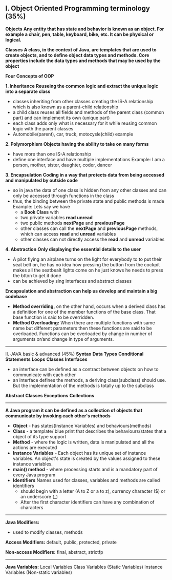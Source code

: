## I. Object Oriented Programming terminology (35%)


**Objects**
**Any entity that has state and behavior is known as an object. For example a chair, pen, table, keyboard, bike, etc. It can be physical or logical.** 

**Classes**
**A class, in the context of Java, are templates that are used to create objects, and to define object data types and methods. Core properties include the data types and methods that may be used by the object**

**Four Concepts of OOP**

**1. Inheritance**
**Reuseing the common logic and extract the unique logic into a separate class**
- classes inheriting from other classes creating the IS-A relationship which is also known as a parent-child relationship
- a child class reuses all fields and methods of the parent class (common part) and can implement its own (unique part)
- each class adds only what is necessary for it while reusing common logic with the parent classes
- Automobile(parent), car, truck, motocysle(child) example
                
**2. Polymorphism**
**Objects having the ability to take on many forms**
- have more than one IS-A relationship
- define one interface and have multiple implementations
Example: I am a person, mother, sister, daughter, coder, dancer
        
**3. Encapsulation**
**Coding in a way that protects data from being accessed and manipulated by outside code**
- so in java the data of one class is hidden from any other classes and can only be accessed through functions in the class 
- thus, the binding between the private state and public methods is made
Example: Lets say we have 
    - a **Book Class** with 
    - two private variables **read** **unread**
    - two public methods **nextPage** and **previousPage**
    - other classes can call the **nextPage** and **previousPage** methods, which can access **read** and **unread** variables
    - other classes can not directly access the **read** and  **unread** variables

**4. Abstraction**
**Only displaying the essential details to the user**
-  A pilot flying an airplane turns on the light for everybody to to put their seat belt on, he has no idea how pressing the button from the cockpit makes all the seatbealt lights come on he just knows he needs to press the btton to get it done
- can be achieved by sing interfaces and abstract classes
    
**Encapsulation and abstraction can help us develop and maintain a big codebase**

- **Method overriding,** on the other hand, occurs when a derived class has a definition for one of the member functions of the base class. That base function is said to be overridden.
- **Method Overloading:** When there are multiple functions with same name but different parameters then these functions are said to be overloaded. Functions can be overloaded by change in number of arguments or/and change in type of arguments.
___________________________

II.  JAVA basic & advanced (45%)
**Syntax**
**Data Types**
**Conditional Statements**
**Loops**
**Classes**
**Interfaces**
- an interface can be defined as a contract between objects on how to communicate with each other
- an interface defines the methods, a deriving class(subclass) should use. But the implementation of the methods is totally up to the subclass

**Abstract Classes**
**Exceptions**
**Collections**
_________
 **A Java program it can be defined as a collection of objects that communicate by invoking each other's methods**
 - **Object** - has states(Instance Variables) and behaviours(methods)
 - **Class** - a template/ blue print that describes the behaviours/states that a object of its type support
 - **Method** - where the logic is written, data is manipulated and all the actions are executed
 - **Instance Variables** - Each object has its unique set of instance variables. An object's state is created by the values assigned to these instance variables.
 - **main() method** - where processing starts and is a mandatory part of every Java program
 - **Identifiers** Names used for classes, variables and methods are called identifiers
    - should begin with a letter (A to Z or a to z), currency character ($) or an underscore (_)
    - After the first character identifiers can have any combination of characters
_____________________
**Java Modifiers:**
- used to modify classes, methods

**Access Modifiers:** default, public, protected, private

**Non-access Modifiers:** final, abstract, strictfp

_____________
**Java Variables:**
Local Variables
Class Variables (Static Variables)
Instance Variables (Non-static variables)
